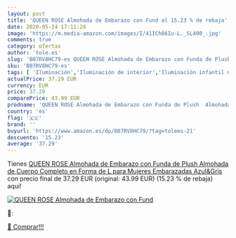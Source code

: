 ```yaml
---
layout: post
title: 'QUEEN ROSE Almohada de Embarazo con Fund al 15.23 % de rebaja'
date: 2020-05-24 17:11:24
image: 'https://m.media-amazon.com/images/I/41ICh86Iu-L._SL400_.jpg'
comments: true
category: ofertas
author: 'tole.es'
slug: 'B07RV8HC79-es QUEEN ROSE Almohada de Embarazo con Funda de Plush...'
sku: 'B07RV8HC79-es'
tags: [ 'Iluminación','Iluminación de interior','Iluminación infantil nocturna','Lámparas e iluminación infantil','Monos para bebés niño','Ropa','Ropa de una pieza para bebés niño','Ropa para bebés','Ropa para bebés niño','embarazo', ]
actualPrice: 37.29 EUR
currency: EUR
price: 37.29
comparePrice: 43.99 EUR
prodname: 'QUEEN ROSE Almohada de Embarazo con Funda de Plush  Almohada de Cuerpo Completo en Forma de L para Mujeres Embarazadas  Azul&Gris'
country: 'es'
flag: '🇪🇸'
brand: ''
buyurl: 'https://www.amazon.es/dp/B07RV8HC79/?tag=tolees-21'
descuento: '15.23'
average: '37.29'
---
```


Tienes [QUEEN ROSE Almohada de Embarazo con Funda de Plush  Almohada de Cuerpo Completo en Forma de L para Mujeres Embarazadas  Azul&Gris](https://www.amazon.es/dp/B07RV8HC79/?tag=tolees-21) con precio final de  37.29 EUR (original: 43.99 EUR) (15.23 %  de rebaja) aqui!

[![QUEEN ROSE Almohada de Embarazo con Fund](https://m.media-amazon.com/images/I/41ICh86Iu-L._SL400_.jpg)](https://www.amazon.es/dp/B07RV8HC79/?tag=tolees-21)

🔎:


[🛒 Comprar!!!](https://www.amazon.es/dp/B07RV8HC79/?tag=tolees-21)

